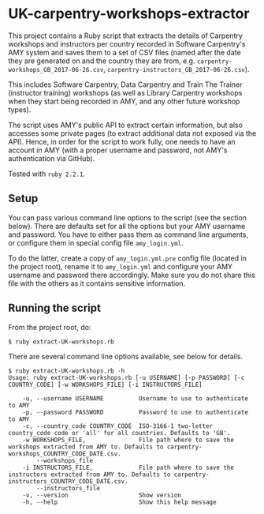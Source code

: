 # UK-carpentry-workshops-extractor
This project contains a Ruby script that extracts the details of Carpentry workshops and instructors per country recorded in Software Carpentry's AMY system and saves them to a set of CSV files (named after the date they are generated on and the country they are from, e.g. `carpentry-workshops_GB_2017-06-26.csv`, `carpentry-instructors_GB_2017-06-26.csv`).

This includes Software Carpentry, Data Carpentry and Train The Trainer (instructor training) workshops (as well as Library Carpentry workshops when they start being recorded in AMY, and any other future workshop types).

The script uses AMY's public API to extract certain information, but also accesses some private pages (to extract additional data not exposed via the API). Hence, in order for the script to work fully, one needs to have an account in AMY (with a proper username and password, not AMY's authentication via GitHub).

Tested with `ruby 2.2.1`.

## Setup
You can pass various command line options to the script (see the section below). There are defaults set for all the options but your AMY username and password. You have to either pass them as command line arguments, or configure them in  special config file `amy_login.yml`.

To do the latter, create a copy of `amy_login.yml.pre` config file (located in the project root), rename it to `amy_login.yml` and configure your AMY username and password there accordingly. Make sure you do not share this file with the others as it contains sensitive information.

## Running the script
From the project root, do:

```$ ruby extract-UK-workshops.rb```

There are several command line options available, see below for details.

```
$ ruby extract-UK-workshops.rb -h
Usage: ruby extract-UK-workshops.rb [-u USERNAME] [-p PASSWORD] [-c COUNTRY_CODE] [-w WORKSHOPS_FILE] [-i INSTRUCTORS_FILE]

    -u, --username USERNAME          Username to use to authenticate to AMY
    -p, --password PASSWORD          Password to use to authenticate to AMY
    -c, --country_code COUNTRY_CODE  ISO-3166-1 two-letter country_code code or 'all' for all countries. Defaults to 'GB'.
    -w WORKSHOPS_FILE,               File path where to save the workshops extracted from AMY to. Defaults to carpentry-workshops_COUNTRY_CODE_DATE.csv.
        --workshops_file
    -i INSTRUCTORS_FILE,             File path where to save the instructors extracted from AMY to. Defaults to carpentry-instructors_COUNTRY_CODE_DATE.csv.
        --instructors_file
    -v, --version                    Show version
    -h, --help                       Show this help message
```